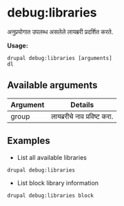 # debug:libraries
अनुप्रयोगात उपलब्ध असलेले लायब्ररी प्रदर्शित करते.

**Usage:**
```
drupal debug:libraries [arguments]
dl
```

## Available arguments
Argument | Details
---------|-------------
group | लायब्ररीचे नाव प्रविष्ट करा.

## Examples
* List all available libraries
```
drupal debug:libraries
```
* List block library information
```
drupal debug:libraries block
```
